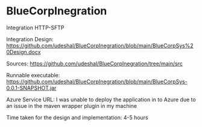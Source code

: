 # BlueCorpInegration
Integration HTTP-SFTP

Integration Design: https://github.com/udeshal/BlueCorpInegration/blob/main/BlueCorpSys%20Design.docx

Sources: https://github.com/udeshal/BlueCorpInegration/tree/main/src

Runnable executable: https://github.com/udeshal/BlueCorpInegration/blob/main/BlueCorpSys-0.0.1-SNAPSHOT.jar

Azure Service URL: I was unable to deploy the application in to Azure due to an issue in the maven wrapper plugin in my machine

Time taken for the design and implementation: 4-5 hours

